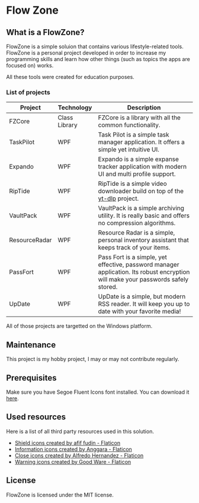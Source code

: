 # Flow Zone
## What is a FlowZone?

<p>FlowZone is a simple soluion that contains various lifestyle-related tools. FlowZone is a personal project developed in order to increase my programming skills and learn how other things (such as topics the apps are focused on) works.</p>

<p>All these tools were created for education purposes.</p>

### List of projects

|Project|Technology|Description|
|-------|----------|-----------|
|FZCore|Class Library|FZCore is a library with all the common functionality.|
|TaskPilot|WPF|Task Pilot is a simple task manager application. It offers a simple yet intuitive UI.|
|Expando|WPF|Expando is a simple expanse tracker application with modern UI and multi profile support.|
|RipTide|WPF|RipTide is a simple video downloader build on top of the [yt-dlp](https://github.com/yt-dlp/yt-dlp) project.|
|VaultPack|WPF|VaultPack is a simple archiving utility. It is really basic and offers no compression algorithms.|
|ResourceRadar|WPF|Resource Radar is a simple, personal inventory assistant that keeps track of your items.|
|PassFort|WPF|Pass Fort is a simple, yet effective, password manager application. Its robust encryption will make your passwords safely stored.|
|UpDate|WPF|UpDate is a simple, but modern RSS reader. It will keep you up to date with your favorite media!|

<p>All of those projects are targetted on the Windows platform.</p>

## Maintenance
<p>This project is my hobby project, I may or may not contribute regularly.</p>

## Prerequisites
<p>Make sure you have Segoe Fluent Icons font installed. You can download it <a href="https://aka.ms/SegoeFluentIcons">here</a>.</p>

## Used resources
Here is a list of all third party resources used in this solution.
<ul>
<li><a href="https://www.flaticon.com/free-icons/shield" title="shield icons">Shield icons created by afif fudin - Flaticon</a></li>
<li><a href="https://www.flaticon.com/free-icons/information" title="information icons">Information icons created by Anggara - Flaticon</a></li>
<li><a href="https://www.flaticon.com/free-icons/close" title="close icons">Close icons created by Alfredo Hernandez - Flaticon</a></li>
<li><a href="https://www.flaticon.com/free-icons/warning" title="warning icons">Warning icons created by Good Ware - Flaticon</a></li>
</ul>

## License
<p>FlowZone is licensed under the MIT license.</p>